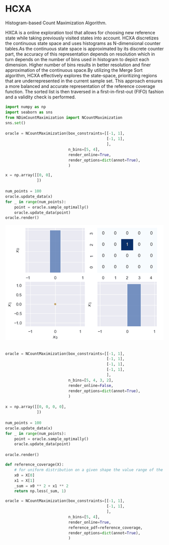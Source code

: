 # HCXA
Histogram-based Count Maximization Algorithm.

HXCA is a online exploration tool that allows for choosing new reference state while taking previously visited states into account. HCXA discretizes the continuous state space and uses histograms as N-dimensional counter tables.As the continuous state space is approximated by its discrete counter part, the accuracy of this representation depends on resolution which in turn depends on the number of bins used in histogram to depict each dimension. Higher number of bins results in better resolution and finer approximation of the continuous space.By utilizing the Merge Sort algorithm, HCXA effectively explores the state-space, prioritizing regions that are underrepresented in the current sample set. This approach ensures a more balanced and accurate representation of the reference coverage function. The sorted list is then traversed in a first-in-first-out (FIFO) fashion and a validity check is performed.
```python
import numpy as np
import seaborn as sns
from NDimCountMaximization import NCountMaximization
sns.set()

oracle = NCountMaximization(box_constraints=[[-1, 1],
                                             [-1, 1],
                                             ],
                            n_bins=[5, 4],
                            render_online=True,
                            render_options=dict(annot=True),
                            )
```

```python
x = np.array([[0, 0],
              ])

num_points = 100
oracle.update_data(x)
for _ in range(num_points):
    point = oracle.sample_optimally()
    oracle.update_data(point)
oracle.render()
```
![2D Example](./Figures/gitanimate1.gif)

```python

oracle = NCountMaximization(box_constraints=[[-1, 1],
                                             [-1, 1],
                                             [-1, 1],
                                             [-1, 1],
                                             ],
                            n_bins=[5, 4, 3, 2],
                            render_online=False,
                            render_options=dict(annot=True),
                            )

x = np.array([[0, 0, 0, 0],
              ])

num_points = 100
oracle.update_data(x)
for _ in range(num_points):
    point = oracle.sample_optimally()
    oracle.update_data(point)

oracle.render()
```

```python
def reference_coverage(X):
    # for uniform distribution on a given shape the value range of the reference coverage is not important
    x0 = X[0]
    x1 = X[1]
    _sum = x0 ** 2 + x1 ** 2
    return np.less(_sum, 1)
```

```python
oracle = NCountMaximization(box_constraints=[[-1, 1],
                                             [-1, 1],
                                             ],
                            n_bins=[5, 4],
                            render_online=True,
                            reference_pdf=reference_coverage,
                            render_options=dict(annot=True),
                            )
```




